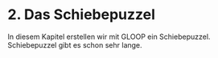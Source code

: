 # 2. Das Schiebepuzzel

In diesem Kapitel erstellen wir mit GLOOP ein Schiebepuzzel. Schiebepuzzel gibt es schon sehr lange.